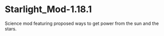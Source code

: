 # Starlight_Mod-1.18.1
Science mod featuring proposed ways to get power from the sun and the stars.
